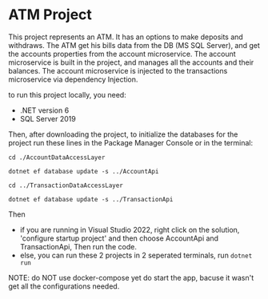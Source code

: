 # ATM Project

This project represents an ATM. It has an options to make deposits and withdraws.
The ATM get his bills data from the DB (MS SQL Server), and get the accounts properties from the account microservice.
The account microservice is built in the project, and manages all the accounts and their balances.
The account microservice is injected to the transactions microservice via dependency Injection.

to run this project locally, you need:
- .NET version 6
- SQL Server 2019

Then, after downloading the project, to initialize the databases for the project
run these lines in the Package Manager Console or in the terminal:

`cd ./AccountDataAccessLayer`

`dotnet ef database update -s ../AccountApi`

`cd ../TransactionDataAccessLayer`

`dotnet ef database update -s ../TransactionApi`

Then
- if you are running in Visual Studio 2022, right click on the solution, 'configure startup project' and then choose AccountApi and TransactionApi,
Then run the code.
- else, you can run these 2 projects in 2 seperated terminals, run `dotnet run`

NOTE: do NOT use docker-compose yet do start the app, bacuse it wasn't get all the configurations needed.
